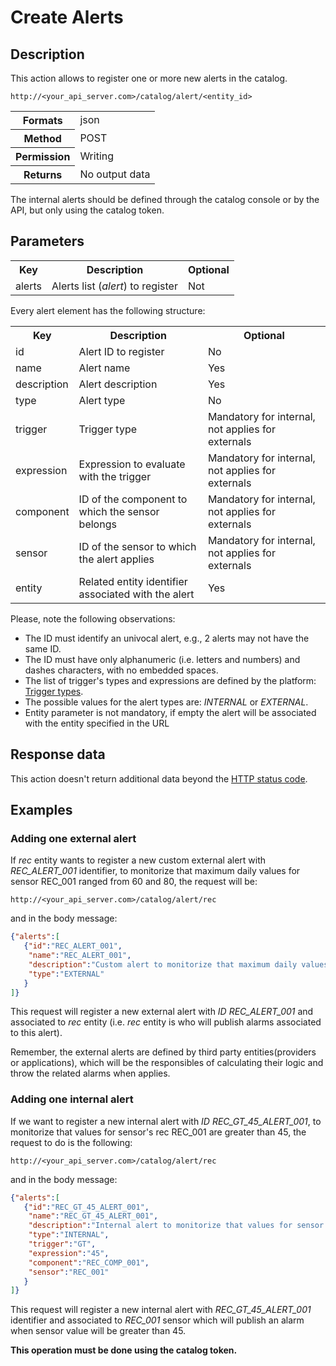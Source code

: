 Create Alerts
=============

## Description

This action allows to register one or more new alerts in the  catalog.

```
http://<your_api_server.com>/catalog/alert/<entity_id>
```

<table>
	<tbody>
		<tr>
			<th>Formats</th>
			<td>json</td>
		</tr>
		<tr>
			<th>Method</th>
			<td>POST</td>
		</tr>
		<tr>
			<th>Permission</th>
			<td>Writing</td>
		</tr>
		<tr>
			<th>Returns</th>
			<td>No output data</td>
		</tr>
	</tbody>
</table>

The internal alerts should be defined through the catalog console or by the API, but only using the catalog token.

## Parameters

<table>
	<tbody>
		<tr>
			<th>Key</th>
			<th>Description</th>
			<th>Optional</th>
		</tr>
		<tr>
			<td>alerts</td>
			<td>Alerts list (<em>alert</em>) to register</td>
			<td>Not</td>
		</tr>
	</tbody>
</table>

Every alert element has the following structure:

<table>
	<tbody>
		<tr>
			<th>Key</th>
			<th>Description</th>
			<th>Optional</th>
		</tr>
		<tr>
			<td>id</td>
			<td>Alert ID to register</td>
			<td>No</td>
		</tr>
		<tr>
			<td>name</td>
			<td>Alert name</td>
			<td>Yes</td>
		</tr>
		<tr>
			<td>description</td>
			<td>Alert description</td>
			<td>Yes</td>
		</tr>
		<tr>
			<td>type</td>
			<td>Alert type</td>
			<td>No</td>
		</tr>
		<tr>
			<td>trigger</td>
			<td>Trigger type</td>
			<td>Mandatory for internal, not applies for externals</td>
		</tr>
		<tr>
			<td>expression</td>
			<td>Expression to evaluate with the trigger</td>
			<td>Mandatory for internal, not applies for externals</td>
		</tr>
		<tr>
			<td>component</td>
			<td>ID of the component to which the sensor belongs</td>
			<td>Mandatory for internal, not applies for externals</td>
		</tr>
		<tr>
			<td>sensor</td>
			<td>ID of the sensor to which the alert applies</td>
			<td>Mandatory for internal, not applies for externals</td>
		</tr>
		<tr>
			<td>entity</td>
			<td>Related entity identifier associated with the alert</td>
			<td>Yes</td>
		</tr>
	</tbody>
</table>

Please, note the following observations:

* The ID must identify an univocal alert, e.g., 2 alerts may not have the same ID.
* The ID must have only alphanumeric (i.e. letters and numbers) and dashes characters, with no embedded spaces.
* The list of trigger's types and expressions are defined by the platform: [Trigger types](../alert/alert.html).  
* The possible values ​​for the alert types are: <em>INTERNAL</em> or <em>EXTERNAL</em>.
* Entity parameter is not mandatory, if empty the alert will be associated with the entity specified in the URL

## Response data

This action doesn't return additional data beyond the [HTTP status code](../../general_model.html#reply). 

## Examples

### Adding one external alert

If <em>rec</em> entity wants to register a new custom external alert with <em>REC_ALERT_001</em> identifier, to monitorize that maximum daily values for sensor REC_001 ranged from 60 and 80, the request will be:

```
http://<your_api_server.com>/catalog/alert/rec
```

and in the body message:

```json
{"alerts":[
   {"id":"REC_ALERT_001",
    "name":"REC_ALERT_001",
    "description":"Custom alert to monitorize that maximum daily values for sensor REC_001 ranged from 60 and 80",
    "type":"EXTERNAL"
   }
]}
```

This request will register a new external alert with <em>ID REC_ALERT_001</em> and associated to <em>rec</em> entity (i.e. <em>rec</em> entity is who will publish alarms associated to this alert).

Remember, the external alerts are defined by third party entities(providers or applications), which will be the responsibles of calculating their logic and throw the related alarms when applies.

### Adding one internal alert

If we want to register a new internal alert with <em>ID REC_GT_45_ALERT_001</em>, to monitorize that values for sensor's rec REC_001 are greater than 45, the request to do is the following:

```
http://<your_api_server.com>/catalog/alert/rec
```

and in the body message:

```json
{"alerts":[
   {"id":"REC_GT_45_ALERT_001",
    "name":"REC_GT_45_ALERT_001",
    "description":"Internal alert to monitorize that values for sensor's rec REC_001 are greater than 45",
    "type":"INTERNAL",
    "trigger":"GT",
    "expression":"45",
    "component":"REC_COMP_001",
    "sensor":"REC_001"    
   }
]}
```

This request will register a new internal alert with <em>REC_GT_45_ALERT_001</em> identifier and associated to <em>REC_001</em> sensor which will publish an alarm when sensor value will be greater than 45.

**This operation must be done using the catalog token.**

